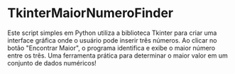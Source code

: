 # TkinterMaiorNumeroFinder
 Este script simples em Python utiliza a biblioteca Tkinter para criar uma interface gráfica onde o usuário pode inserir três números. Ao clicar no botão "Encontrar Maior", o programa identifica e exibe o maior número entre os três. Uma ferramenta prática para determinar o maior valor em um conjunto de dados numéricos!
